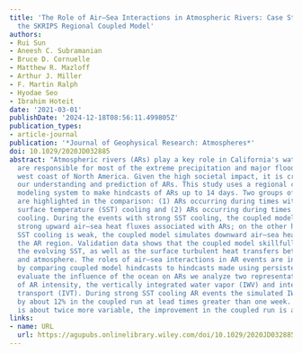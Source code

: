 ```yaml
---
title: 'The Role of Air–Sea Interactions in Atmospheric Rivers: Case Studies Using
  the SKRIPS Regional Coupled Model'
authors:
- Rui Sun
- Aneesh C. Subramanian
- Bruce D. Cornuelle
- Matthew R. Mazloff
- Arthur J. Miller
- F. Martin Ralph
- Hyodae Seo
- Ibrahim Hoteit
date: '2021-03-01'
publishDate: '2024-12-18T08:56:11.499805Z'
publication_types:
- article-journal
publication: '*Journal of Geophysical Research: Atmospheres*'
doi: 10.1029/2020JD032885
abstract: "Atmospheric rivers (ARs) play a key role in California's water supply and
  are responsible for most of the extreme precipitation and major flooding along the
  west coast of North America. Given the high societal impact, it is critical to improve
  our understanding and prediction of ARs. This study uses a regional coupled ocean–atmosphere
  modeling system to make hindcasts of ARs up to 14 days. Two groups of coupled runs
  are highlighted in the comparison: (1) ARs occurring during times with strong sea
  surface temperature (SST) cooling and (2) ARs occurring during times with weak SST
  cooling. During the events with strong SST cooling, the coupled model simulates
  strong upward air–sea heat fluxes associated with ARs; on the other hand, when the
  SST cooling is weak, the coupled model simulates downward air–sea heat fluxes in
  the AR region. Validation data shows that the coupled model skillfully reproduces
  the evolving SST, as well as the surface turbulent heat transfers between the ocean
  and atmosphere. The roles of air–sea interactions in AR events are investigated
  by comparing coupled model hindcasts to hindcasts made using persistent SST. To
  evaluate the influence of the ocean on ARs we analyze two representative variables
  of AR intensity, the vertically integrated water vapor (IWV) and integrated vapor
  transport (IVT). During strong SST cooling AR events the simulated IWV is improved
  by about 12% in the coupled run at lead times greater than one week. For IVT, which
  is about twice more variable, the improvement in the coupled run is about 5%."
links:
- name: URL
  url: https://agupubs.onlinelibrary.wiley.com/doi/10.1029/2020JD032885
---
```

